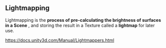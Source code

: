 ## Lightmapping

Lightmapping is the **process of pre-calculating the brightness of surfaces in a Scene** , and storing the result in a Texture called a **lightmap** for later use.





https://docs.unity3d.com/Manual/Lightmappers.html


